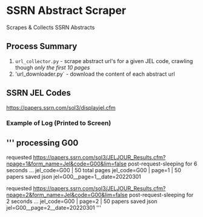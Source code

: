 # SSRN Abstract Scraper
Scrapes & Collects SSRN Abstracts

## Process Summary
1. `url_collector.py` - scrape abstract url's for a given JEL code, crawling though *only the first 10 pages*
2. 'url_downloader.py` - download the content of each abstract url

## SSRN JEL Codes
https://papers.ssrn.com/sol3/displayjel.cfm

### Example of Log (Printed to Screen)
'''
processing G00
-------------------------
requested https://papers.ssrn.com/sol3/JELJOUR_Results.cfm?npage=1&form_name=Jel&code=G00&lim=false
post-request-sleeping for 6 seconds ... 
jel_code=G00 | 50 total pages
jel_code=G00 | page=1 | 50 papers
saved json jel=G00__page=1__date=20220301

requested https://papers.ssrn.com/sol3/JELJOUR_Results.cfm?npage=2&form_name=Jel&code=G00&lim=false
post-request-sleeping for 2 seconds ... 
jel_code=G00 | page=2 | 50 papers
saved json jel=G00__page=2__date=20220301
'''
